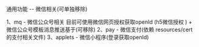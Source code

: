 通用功能 -- 微信相关(可单独移除)

1、mq -  微信公众号相关  目前可使用微信网页授权获取openId (h5微信授权 ) +  微信公众号模板消息推送基于(可移除)
2、pay - 微信支付(依赖 resources/cert 的支付相关文件)
3、applets - 微信小程序(登录获取openId)
